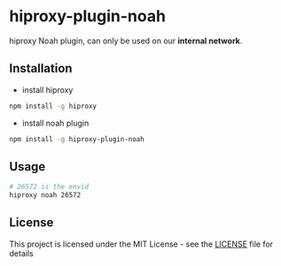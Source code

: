 # hiproxy-plugin-noah

hiproxy Noah plugin, can only be used on our **internal network**.

## Installation

* install hiproxy

```bash
npm install -g hiproxy
```

* install noah plugin

```bash
npm install -g hiproxy-plugin-noah
```

## Usage

```bash
# 26572 is the envid
hiproxy noah 26572
```

## License

This project is licensed under the MIT License - see the [LICENSE](https://github.com/hiproxy/hiproxy-plugin-noah/blob/master/LICENSE) file for details
